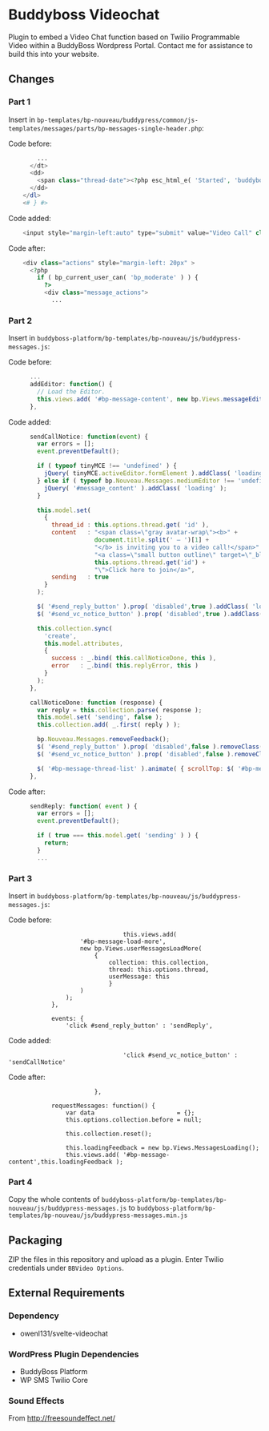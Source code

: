 # Buddyboss Videochat

Plugin to embed a Video Chat function based on Twilio Programmable Video within a BuddyBoss Wordpress Portal. Contact me for assistance to build this into your website.

## Changes

### Part 1

Insert in `bp-templates/bp-nouveau/buddypress/common/js-templates/messages/parts/bp-messages-single-header.php`:

Code before:
```php
        ...
      </dt>
      <dd>
        <span class="thread-date"><?php esc_html_e( 'Started', 'buddyboss' ); ?> {{data.started_date}}</span>
      </dd>
    </dl>
    <# } #>
```

Code added:
```php
    <input style="margin-left:auto" type="submit" value="Video Call" class="small" id="send_vc_notice_button"\>
```

Code after:
```php
    <div class="actions" style="margin-left: 20px" >
      <?php
        if ( bp_current_user_can( 'bp_moderate' ) ) {
          ?>
          <div class="message_actions">
            ...
```


### Part 2

Insert in `buddyboss-platform/bp-templates/bp-nouveau/js/buddypress-messages.js`:

Code before:
```javascript
      ...
      addEditor: function() {
        // Load the Editor.
        this.views.add( '#bp-message-content', new bp.Views.messageEditor() );
      },
```

Code added:
```javascript
      sendCallNotice: function(event) {
        var errors = [];
        event.preventDefault();

        if ( typeof tinyMCE !== 'undefined' ) {
          jQuery( tinyMCE.activeEditor.formElement ).addClass( 'loading' );
        } else if ( typeof bp.Nouveau.Messages.mediumEditor !== 'undefined' ) {
          jQuery( '#message_content' ).addClass( 'loading' );
        }

        this.model.set(
          {
            thread_id : this.options.thread.get( 'id' ),
            content   : "<span class=\"gray avatar-wrap\"><b>" + 
                        document.title.split(' – ')[1] +
                        "</b> is inviting you to a video call!</span>" + 
                        "<a class=\"small button outline\" target=\"_blank\" href=\"/video-chat/?id=" + 
                        this.options.thread.get('id') + 
                        "\">Click here to join</a>",
            sending   : true
          }
        );

        $( '#send_reply_button' ).prop( 'disabled',true ).addClass( 'loading' );
        $( '#send_vc_notice_button' ).prop( 'disabled',true ).addClass( 'loading' );

        this.collection.sync(
          'create',
          this.model.attributes,
          {
            success : _.bind( this.callNoticeDone, this ),
            error   : _.bind( this.replyError, this )
          }
        );
      },

      callNoticeDone: function (response) {
        var reply = this.collection.parse( response );
        this.model.set( 'sending', false );
        this.collection.add( _.first( reply ) );

        bp.Nouveau.Messages.removeFeedback();
        $( '#send_reply_button' ).prop( 'disabled',false ).removeClass( 'loading' );
        $( '#send_vc_notice_button' ).prop( 'disabled',false ).removeClass( 'loading' );

        $( '#bp-message-thread-list' ).animate( { scrollTop: $( '#bp-message-thread-list' ).prop( 'scrollHeight' )}, 0 );
      },
```

Code after:
```javascript
      sendReply: function( event ) {
        var errors = [];
        event.preventDefault();

        if ( true === this.model.get( 'sending' ) ) {
          return;
        }
        ...
```

### Part 3

Insert in `buddyboss-platform/bp-templates/bp-nouveau/js/buddypress-messages.js`:

Code before:
```
                                this.views.add(
					'#bp-message-load-more',
					new bp.Views.userMessagesLoadMore(
						{
							collection: this.collection,
							thread: this.options.thread,
							userMessage: this
							}
					)
				);
			},

			events: {
				'click #send_reply_button' : 'sendReply',
```

Code added:
```
                                'click #send_vc_notice_button' : 'sendCallNotice'
```

Code after:
```
                        },

			requestMessages: function() {
				var data 					   = {};
				this.options.collection.before = null;

				this.collection.reset();

				this.loadingFeedback = new bp.Views.MessagesLoading();
				this.views.add( '#bp-message-content',this.loadingFeedback );
```

### Part 4

Copy the whole contents of `buddyboss-platform/bp-templates/bp-nouveau/js/buddypress-messages.js` to `buddyboss-platform/bp-templates/bp-nouveau/js/buddypress-messages.min.js`

## Packaging

ZIP the files in this repository and upload as a plugin. Enter Twilio credentials under `BBVideo Options`.


## External Requirements

### Dependency

- owenl131/svelte-videochat

### WordPress Plugin Dependencies

- BuddyBoss Platform
- WP SMS Twilio Core

### Sound Effects

From http://freesoundeffect.net/
